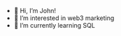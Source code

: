 - 👋 Hi, I’m John!
- 👀 I’m interested in web3 marketing
- 🌱 I’m currently learning SQL

<!---
John34658/John34658 is a ✨ special ✨ repository because its `README.md` (this file) appears on your GitHub profile.
You can click the Preview link to take a look at your changes.
--->
